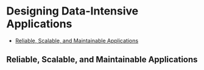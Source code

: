 # Designing Data-Intensive Applications

- [Reliable, Scalable, and Maintainable Applications](#reliable-scalable-and-maintainable-applications)



## Reliable, Scalable, and Maintainable Applications
